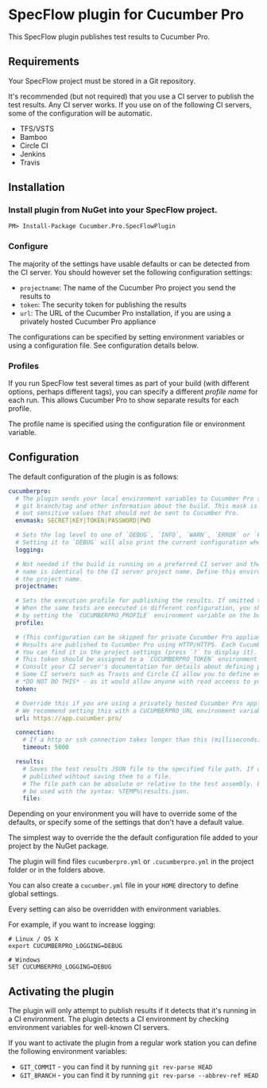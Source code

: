 ﻿# SpecFlow plugin for Cucumber Pro

This SpecFlow plugin publishes test results to Cucumber Pro.

## Requirements

Your SpecFlow project must be stored in a Git repository.

It's recommended (but not required) that you use a CI server to publish the test results.
Any CI server works. If you use on of the following CI servers, some of the configuration
will be automatic.

* TFS/VSTS
* Bamboo
* Circle CI
* Jenkins
* Travis

## Installation

### Install plugin from NuGet into your SpecFlow project.

    PM> Install-Package Cucumber.Pro.SpecFlowPlugin

### Configure

The majority of the settings have usable defaults or can be detected from the CI server. You should however set the following configuration settings:

* `projectname`: The name of the Cucumber Pro project you send the results to
* `token`: The security token for publishing the results
* `url`: The URL of the Cucumber Pro installation, if you are using a privately hosted Cucumber Pro appliance

The configurations can be specified by setting environment variables or using a configuration file. See configuration details below.

### Profiles

If you run SpecFlow test several times as part of your build (with different options, perhaps different tags), you can
specify a different *profile name* for each run. This allows Cucumber Pro to show separate results for each profile.

The profile name is specified using the configuration file or environment variable.

## Configuration

The default configuration of the plugin is as follows:

```yaml
cucumberpro:
  # The plugin sends your local environment variables to Cucumber Pro so it can detect the CI build number, 
  # git branch/tag and other information about the build. This mask is a regular expression for filtering
  # out sensitive values that should not be sent to Cucumber Pro.
  envmask: SECRET|KEY|TOKEN|PASSWORD|PWD

  # Sets the log level to one of `DEBUG`, `INFO`, `WARN`, `ERROR` or `FATAL`. Defaults to `INFO`.
  # Setting it to `DEBUG` will also print the current configuration when the plugin runs.
  logging: 

  # Not needed if the build is running on a preferred CI server and the Cucumber Pro project 
  # name is identical to the CI server project name. Define this environment variable to override 
  # the project name.
  projectname: 

  # Sets the execution profile for publishing the results. If omitted the value "default" is used.
  # When the same tests are executed in different configuration, you should override the profile name
  # by setting the `CUCUMBERPRO_PROFILE` environment variable on the build server.
  profile:

  # (This configuration can be skipped for private Cucumber Pro appliance installations where results publishing is open).
  # Results are published to Cucumber Pro using HTTP/HTTPS. Each Cucumber Pro project has a token for this purpose.
  # You can find it in the project settings (press `?` to display it).
  # This token should be assigned to a `CUCUMBERPRO_TOKEN` environment variable on the build server, on a per-project basis.
  # Consult your CI server's documentation for details about defining per-project environment variables.
  # Some CI servers such as Travis and Circle CI allow you to define environment variables in a file checked into git.
  # *DO NOT DO THIS* - as it would allow anyone with read acceess to your repository to publish results.
  token: 

  # Override this if you are using a privately hosted Cucumber Pro appliance.
  # We recommend setting this with a CUCUMBERPRO_URL environment variable defined globally on your build server.
  url: https://app.cucumber.pro/

  connection:
    # If a http or ssh connection takes longer than this (milliseconds), time out the connection.
    timeout: 5000

  results:
    # Saves the test results JSON file to the specified file path. If omitted the results will be
    # published wihtout saving them to a file.
    # The file path can be absolute or relative to the test assembly. Environment variables can also
    # be used with the syntax: %TEMP%\results.json.
    file:
```

Depending on your environment you will have to override some of the defaults, or specify some of the
settings that don't have a default value.

The simplest way to override the the default configuration file added to your project by the NuGet package.

The plugin will find files `cucumberpro.yml` or `.cucumberpro.yml` in the project folder or in the folders above.

You can also create a `cucumber.yml` file in your `HOME` directory to define global settings.

Every setting can also be overridden with environment variables.

For example, if you want to increase logging:

```
# Linux / OS X
export CUCUMBERPRO_LOGGING=DEBUG

# Windows
SET CUCUMBERPRO_LOGGING=DEBUG
```

## Activating the plugin

The plugin will only attempt to publish results if it detects that it's running in a CI environment. The plugin
detects a CI environment by checking environment variables for well-known CI servers.

If you want to activate the plugin from a regular work station you can define the following environment variables:

* `GIT_COMMIT` - you can find it by running `git rev-parse HEAD`
* `GIT_BRANCH` - you can find it by running `git rev-parse --abbrev-ref HEAD`
